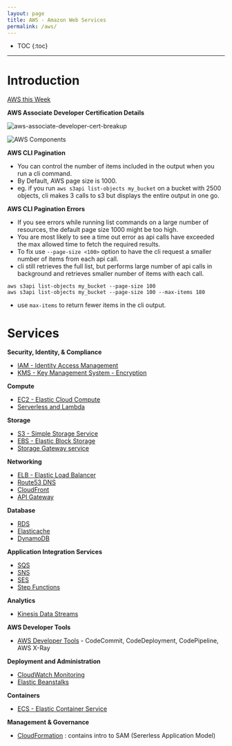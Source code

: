 ```yaml
---
layout: page
title: AWS - Amazon Web Services
permalink: /aws/
---
```


- TOC
{:toc}

---

# Introduction

[AWS this Week](https://www.youtube.com/playlist?list=PLI1_CQcV71RmeydXo-5K7DAxLsUX6SVhL)

**AWS Associate Developer Certification Details**

![aws-associate-developer-cert-breakup]({{site.cdn}}/aws/intro/aws-associate-developer-cert-breakup.png)

![AWS Components]({{site.cdn}}/aws/intro/aws-components.png)

**AWS CLI Pagination**
- You can control the number of items included in the output when you run a cli command.
- By Default, AWS page size is 1000.
- eg. if you run `aws s3api list-objects my_bucket` on a bucket with 2500 objects, cli makes 3 calls to s3 but displays the entire output in one go.

**AWS CLI Pagination Errors**
- If you see errors while running list commands on a large number of resources, the default page size 1000 might be too high.
- You are most likely to see a time out error as api calls have exceeded the max allowed time to fetch the required results.
- To fix use `--page-size <100>` option to have the cli request a smaller number of items from each api call.
- cli still retrieves the full list, but performs large number of api calls in background and retrieves smaller number of items with each call.
```
aws s3api list-objects my_bucket --page-size 100
aws s3api list-objects my_bucket --page-size 100 --max-items 180
```
- use `max-items` to return fewer items in the cli output.

# Services

**Security, Identity, & Compliance**
- [IAM - Identity Access Management](iam)
- [KMS - Key Management System - Encryption](kms)

**Compute**
- [EC2 - Elastic Cloud Compute](ec2)
- [Serverless and Lambda](lambda)

**Storage**
- [S3 - Simple Storage Service](s3)
- [EBS - Elastic Block Storage](ebs)
- [Storage Gateway service](storage-gateway)

**Networking**
- [ELB - Elastic Load Balancer](elb)
- [Route53 DNS](route53)
- [CloudFront](cloudfront)
- [API Gateway](api-gateway)

**Database**
- [RDS](rds)
- [Elasticache](elasticache)
- [DynamoDB](dynamo-db)

**Application Integration Services**
- [SQS](sqs)
- [SNS](sns)
- [SES](ses)
- [Step Functions](step-functions)

**Analytics**
- [Kinesis Data Streams](kinesis)

**AWS Developer Tools**
- [AWS Developer Tools](aws-devtools) - CodeCommit, CodeDeployment, CodePipeline, AWS X-Ray

**Deployment and Administration**
- [CloudWatch Monitoring](cloudwatch)
- [Elastic Beanstalks](beanstalks)

**Containers**
- [ECS - Elastic Container Service](ecs)

**Management & Governance**
- [CloudFormation](cloudFormation) : contains intro to SAM (Sererless Application Model)